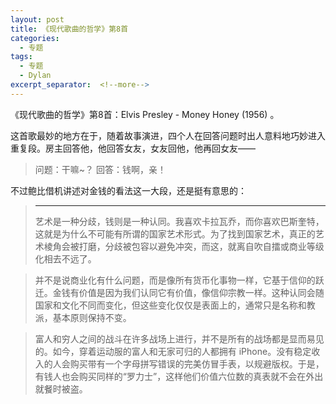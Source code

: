 ```yaml
---
layout: post
title: 《现代歌曲的哲学》第8首
categories:
  - 专题
tags:
  - 专题
  - Dylan
excerpt_separator:  <!--more-->
---
```


《现代歌曲的哲学》第8首：Elvis Presley - Money Honey (1956) 。<!--more-->

这首歌最妙的地方在于，随着故事演进，四个人在回答问题时出人意料地巧妙进入重复段。房主回答他，他回答女友，女友回他，他再回女友——

> 问题：干嘛~？
> 回答：钱啊，亲！

不过鲍比借机讲述对金钱的看法这一大段，还是挺有意思的：
> ------------------
> 艺术是一种分歧，钱则是一种认同。我喜欢卡拉瓦乔，而你喜欢巴斯奎特，这就是为什么不可能有所谓的国家艺术形式。为了找到国家艺术，真正的艺术棱角会被打磨，分歧被包容以避免冲突，而这，就离自吹自擂或商业等级化相去不远了。

> 并不是说商业化有什么问题，而是像所有货币化事物一样，它基于信仰的跃迁。金钱有价值是因为我们认同它有价值，像信仰宗教一样。这种认同会随国家和文化不同而变化，但这些变化仅仅是表面上的，通常只是名称和教派，基本原则保持不变。

> 富人和穷人之间的战斗在许多战场上进行，并不是所有的战场都是显而易见的。如今，穿着运动服的富人和无家可归的人都拥有 iPhone。没有稳定收入的人会购买带有一个字母拼写错误的完美仿冒手表，以规避版权。于是，有钱人也会购买同样的“罗力士”，这样他们价值六位数的真表就不会在外出就餐时被盗。